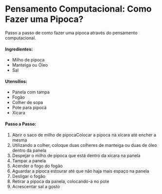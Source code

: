 # Pensamento Computacional: Como Fazer uma Pipoca?

Passo a passo de como fazer uma pipoca através do pensamento computacional.

#### Ingredientes:

- Milho de pipoca
- Manteiga ou Óleo
- Sal

#### Utensílios:

- Panela com tampa
- Fogão
- Colher de sopa
- Pote para pipoca
- Xícara

#### Passo a Passo:

1. Abrir o saco de milho de pipocaColocar a pipoca na xícara até encher a mesma
2. Utilizando a colher, coloque duas colheres de manteiga ou duas de óleo dentro da panela
3. Despejar o milho de pipoca que está dentro da xícara na panela
4. Tampar a panela
5. Acender o fogo do fogão
6. Aguardar a pipoca estourar até que não haja mais espaço na panela
7. Desligar o fogão
8. Retirar a pipoca da panela, colocando-a no pote
9. Acrescentar sal a gosto
